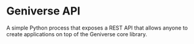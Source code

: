# Geniverse API

A simple Python process that exposes a REST API that allows anyone
to create applications on top of the Geniverse core library.
